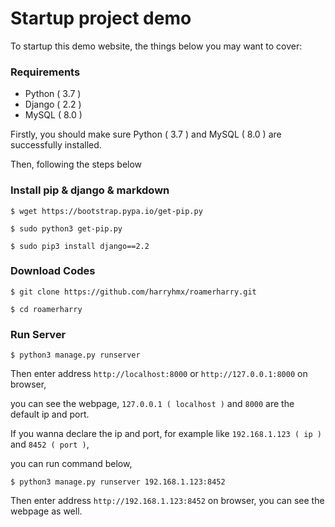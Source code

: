 # Startup project demo

To startup this demo website, the things below you may want to cover:

### Requirements

* Python ( 3.7 )
* Django ( 2.2 )
* MySQL ( 8.0 )

Firstly, you should make sure Python ( 3.7 ) and MySQL ( 8.0 ) are successfully installed.

Then, following the steps below

### Install pip & django & markdown

  `$ wget https://bootstrap.pypa.io/get-pip.py`

  `$ sudo python3 get-pip.py`

  `$ sudo pip3 install django==2.2`

### Download Codes

  `$ git clone https://github.com/harryhmx/roamerharry.git`

  `$ cd roamerharry`

### Run Server

  `$ python3 manage.py runserver`

  Then enter address `http://localhost:8000` or `http://127.0.0.1:8000` on browser,

  you can see the webpage, `127.0.0.1 ( localhost )` and `8000` are the default ip and port.

  If you wanna declare the ip and port, for example like `192.168.1.123 ( ip )` and `8452 ( port )`,

  you can run command below,

  `$ python3 manage.py runserver 192.168.1.123:8452`

  Then enter address `http://192.168.1.123:8452` on browser, you can see the webpage as well.
